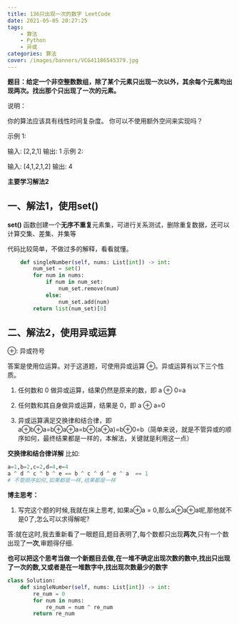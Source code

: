 ```yaml
---
title: 136只出现一次的数字 LeetCode
date: 2021-05-05 20:27:25
tags:
	- 算法
	- Python
	- 异或
categories: 算法
cover: /images/banners/VCG41186545379.jpg
---
```


**题目：给定一个非空整数数组，除了某个元素只出现一次以外，其余每个元素均出现两次。找出那个只出现了一次的元素。**

说明：

你的算法应该具有线性时间复杂度。 你可以不使用额外空间来实现吗？

示例 1:

输入: [2,2,1]
输出: 1
示例 2:

输入: [4,1,2,1,2]
输出: 4

**主要学习解法2**

## 一、解法1，使用set()
**set()** 函数创建一个**无序不重复**元素集，可进行关系测试，删除重复数据，还可以计算交集、差集、并集等

代码比较简单，不做过多的解释，看看就懂。

```python
    def singleNumber(self, nums: List[int]) -> int:
        num_set = set()
        for num in nums:
            if num in num_set:
                num_set.remove(num)
            else:
                num_set.add(num)
        return list(num_set)[0]

```



## 二、解法2，使用异或运算
⊕: 异或符号

答案是使用位运算。对于这道题，可使用异或运算 ⊕。异或运算有以下三个性质。

1. 任何数和 0 做异或运算，结果仍然是原来的数，即 a ⊕ 0=a

1. 任何数和其自身做异或运算，结果是 0，即 a  ⊕ a=0

1. 异或运算满足交换律和结合律，即 a⊕b⊕a=b⊕a⊕a=b⊕(a⊕a)=b⊕0=b（简单来说，就是不管异或的顺序如何，最终结果都是一样的，本解法，关键就是利用这一点）

  **交换律和结合律详解**
	比如:

```	python
a=1,b=2,c=2,d=4,e=4
a ^ d ^ c ^ b ^ e == b ^ c ^ d ^ e ^ a  == 1	
# 不管顺序如何,如果都是一样,结果都是一样
```

**博主思考：**
1. 写完这个题的时候,我就在床上思考, 如果a⊕a = 0,那么a⊕a⊕a呢,那他就不是0了,怎么可以求得解呢?

答:就在这时,我去重新看了一眼题目,题目表明了,每个数都只出现**两次**,只有一个数出现了**一次**,审题得仔细.

**也可以把这个思考当做一个新题目去做,在一堆不确定出现次数的数中,找出只出现了一次的数,又或者是在一堆数字中,找出现次数最少的数字**

```python
class Solution:
    def singleNumber(self, nums: List[int]) -> int:
        re_num = 0
        for num in nums:
            re_num = num ^ re_num
        return re_num
```





